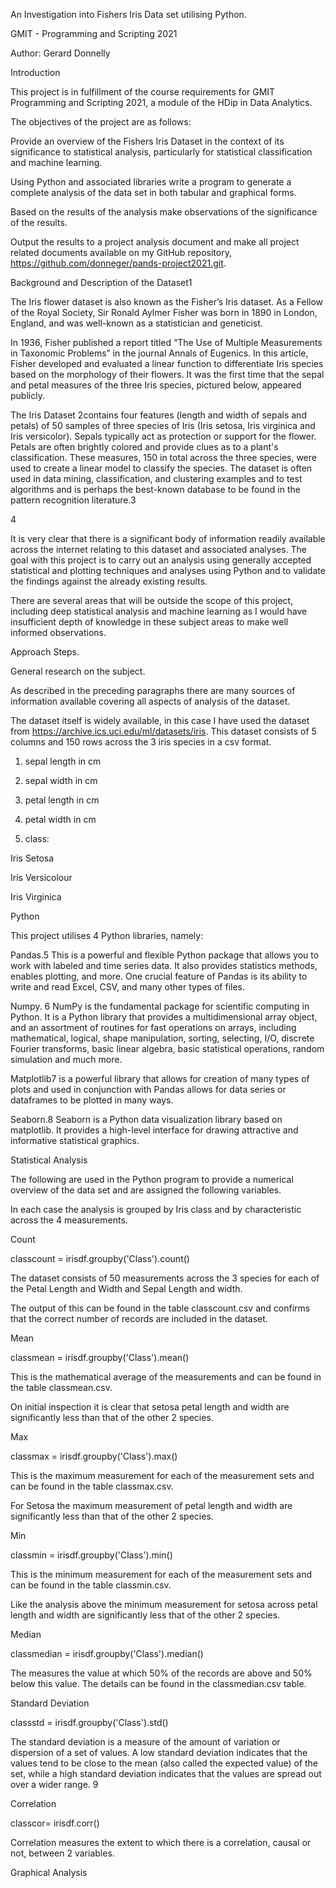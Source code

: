 An Investigation into Fishers Iris Data set utilising Python.  

GMIT - Programming and Scripting 2021 

Author: Gerard Donnelly 

 

Introduction 

This project is in fulfillment of the course requirements for GMIT Programming and Scripting 2021, a module of the HDip in Data Analytics.  

The objectives of the project are as follows: 

Provide an overview of the Fishers Iris Dataset in the context of its significance to statistical analysis, particularly for statistical classification and machine learning. 

Using Python and associated libraries write a program to generate a complete analysis of the data set in both tabular and graphical forms.  

Based on the results of the analysis make observations of the significance of the results. 

Output the results to a project analysis document and make all project related documents available on my GitHub repository, https://github.com/donneger/pands-project2021.git. 

 

Background and Description of the Dataset1 

The Iris flower dataset is also known as the Fisher’s Iris dataset. As a Fellow of the Royal Society, Sir Ronald Aylmer Fisher was born in 1890 in London, England, and was well-known as a statistician and geneticist. 

In 1936, Fisher published a report titled “The Use of Multiple Measurements in Taxonomic Problems” in the journal Annals of Eugenics. In this article, Fisher developed and evaluated a linear function to differentiate Iris species based on the morphology of their flowers. It was the first time that the sepal and petal measures of the three Iris species, pictured below, appeared publicly.  

 

 

 The Iris Dataset 2contains four features (length and width of sepals and petals) of 50 samples of three species of Iris (Iris setosa, Iris virginica and Iris versicolor). Sepals typically act as protection or support for the flower. Petals are often brightly colored and provide clues as to a plant's classification. These measures, 150 in total across the three species, were used to create a linear model to classify the species. The dataset is often used in data mining, classification, and clustering examples and to test algorithms and is perhaps the best-known database to be found in the pattern recognition literature.3 

4 

It is very clear that there is a significant body of information readily available across the internet relating to this dataset and associated analyses. The goal with this project is to carry out an analysis using generally accepted statistical and plotting techniques and analyses using Python and to validate the findings against the already existing results.   

There are several areas that will be outside the scope of this project, including deep statistical analysis and machine learning as I would have insufficient depth of knowledge in these subject areas to make well informed observations.  

Approach Steps.  

General research on the subject.  

As described in the preceding paragraphs there are many sources of information available covering all aspects of analysis of the dataset.  

The dataset itself is widely available, in this case I have used the dataset from https://archive.ics.uci.edu/ml/datasets/iris. This dataset consists of 5 columns and 150 rows across the 3 iris species in a csv format.  

1. sepal length in cm 

2. sepal width in cm 

3. petal length in cm 

4. petal width in cm 

5. class: 

Iris Setosa 

Iris Versicolour 

Iris Virginica 

 

 

 

Python 

This project utilises 4 Python libraries, namely: 

Pandas.5  This is a powerful and flexible Python package that allows you to work with labeled and time series data. It also provides statistics methods, enables plotting, and more. One crucial feature of Pandas is its ability to write and read Excel, CSV, and many other types of files. 

Numpy. 6 NumPy is the fundamental package for scientific computing in Python. It is a Python library that provides a multidimensional array object, and an assortment of routines for fast operations on arrays, including mathematical, logical, shape manipulation, sorting, selecting, I/O, discrete Fourier transforms, basic linear algebra, basic statistical operations, random simulation and much more. 

Matplotlib7 is a powerful library that allows for creation of many types of plots and used in conjunction with Pandas allows for data series or dataframes to be plotted in many ways.  

Seaborn.8 Seaborn is a Python data visualization library based on matplotlib. It provides a high-level interface for drawing attractive and informative statistical graphics. 

 

Statistical Analysis 

The following are used in the Python program to provide a numerical overview of the data set and are assigned the following variables.  

In each case the analysis is grouped by Iris class and by characteristic across the 4 measurements.  

Count  

classcount = irisdf.groupby('Class').count() 

The dataset consists of 50 measurements across the 3 species for each of the Petal Length and Width and Sepal Length and width.  

The output of this can be found in the table classcount.csv and confirms that the correct number of records are included in the dataset. 

 

Mean  

classmean = irisdf.groupby('Class').mean() 

This is the mathematical average of the measurements and can be found in the table 		classmean.csv.  

On initial inspection it is clear that setosa petal length and width are significantly less than that 	of the other 2 species.  

 

Max  

classmax = irisdf.groupby('Class').max() 

This is the maximum measurement for each of the measurement sets and can be found in the 	table classmax.csv.  

For Setosa the maximum measurement of petal length and width are significantly less than that 	of the other 2 species.  

 

Min  

classmin = irisdf.groupby('Class').min() 

This is the minimum measurement for each of the measurement sets and can be found in the 	table classmin.csv.  

Like the analysis above the minimum measurement for setosa across petal length and width 	are significantly less that of the other 2 species.  

 

 

Median  

classmedian = irisdf.groupby('Class').median() 

The measures the value at which 50% of the records are above and 50% below this value. The 	details can be found in the classmedian.csv table. 	 

	 

Standard Deviation  

classstd = irisdf.groupby('Class').std() 

The standard deviation is a measure of the amount of variation or dispersion of a set of values. A low standard deviation indicates that the values tend to be close to the mean (also called the expected value) of the set, while a high standard deviation indicates that the values are spread out over a wider range. 9 

	 

Correlation 

classcor= irisdf.corr() 

Correlation measures the extent to which there is a correlation, causal or not, between 2 	variables.  

 

 

Graphical Analysis 
